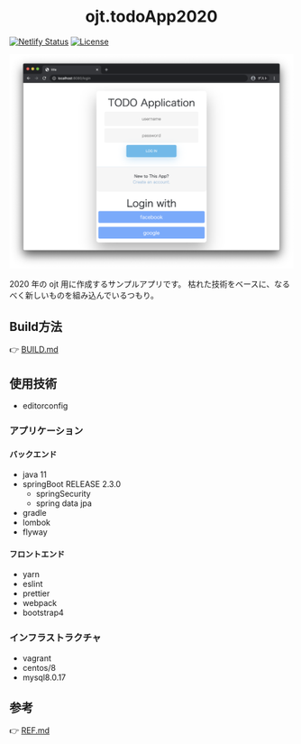 <h1 align="center">ojt.todoApp2020</h1>

[![Netlify Status](https://api.netlify.com/api/v1/badges/7bc950f1-62e2-4ac4-ab08-664f4e2e5e1b/deploy-status)](https://app.netlify.com/sites/ojt-todoapp2020/deploys)
[![License](https://img.shields.io/badge/License-Apache%202.0-blue.svg)](https://opensource.org/licenses/Apache-2.0)

![loginPage](docs/img/login.png)

2020 年の ojt 用に作成するサンプルアプリです。
枯れた技術をベースに、なるべく新しいものを組み込んでいるつもり。

## Build方法

👉 [BUILD.md](docs/build.md)

## 使用技術

- editorconfig

### アプリケーション

#### バックエンド

- java 11
- springBoot RELEASE 2.3.0
  - springSecurity
  - spring data jpa
- gradle
- lombok
- flyway

#### フロントエンド

- yarn
- eslint
- prettier
- webpack
- bootstrap4

### インフラストラクチャ

- vagrant
- centos/8
- mysql8.0.17

## 参考

👉 [REF.md](docs/reference.md)
